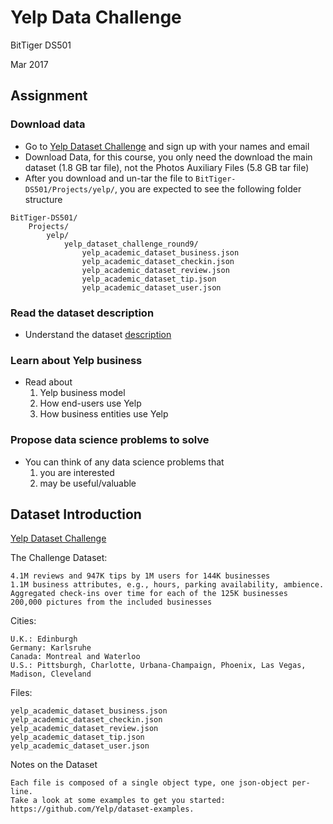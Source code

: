 # Yelp Data Challenge

BitTiger DS501

Mar 2017


## Assignment

### Download data

* Go to [Yelp Dataset Challenge](https://www.yelp.com/dataset_challenge) and sign up with your names and email
* Download Data, for this course, you only need the download the main dataset (1.8 GB tar file), not the Photos Auxiliary Files (5.8 GB tar file)
* After you download and un-tar the file to `BitTiger-DS501/Projects/yelp/`, you are expected to see the following folder structure

```
BitTiger-DS501/
    Projects/
        yelp/
            yelp_dataset_challenge_round9/
                yelp_academic_dataset_business.json
                yelp_academic_dataset_checkin.json
                yelp_academic_dataset_review.json
                yelp_academic_dataset_tip.json
                yelp_academic_dataset_user.json
```

### Read the dataset description

* Understand the dataset [description](#dataset-introduction)

### Learn about Yelp business

* Read about 
    1. Yelp business model
    2. How end-users use Yelp
    3. How business entities use Yelp


### Propose data science problems to solve

* You can think of any data science problems that 
    1. you are interested
    2. may be useful/valuable


## Dataset Introduction

[Yelp Dataset Challenge](https://www.yelp.com/dataset_challenge)

The Challenge Dataset:

    4.1M reviews and 947K tips by 1M users for 144K businesses
    1.1M business attributes, e.g., hours, parking availability, ambience.
    Aggregated check-ins over time for each of the 125K businesses
    200,000 pictures from the included businesses

Cities:

    U.K.: Edinburgh
    Germany: Karlsruhe
    Canada: Montreal and Waterloo
    U.S.: Pittsburgh, Charlotte, Urbana-Champaign, Phoenix, Las Vegas, Madison, Cleveland

Files:

    yelp_academic_dataset_business.json
    yelp_academic_dataset_checkin.json
    yelp_academic_dataset_review.json
    yelp_academic_dataset_tip.json
    yelp_academic_dataset_user.json

Notes on the Dataset

    Each file is composed of a single object type, one json-object per-line.
    Take a look at some examples to get you started: https://github.com/Yelp/dataset-examples.
